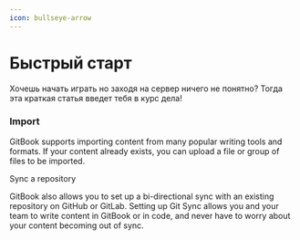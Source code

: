 ```yaml
---
icon: bullseye-arrow
---
```


# Быстрый старт

Хочешь начать играть но заходя на сервер ничего не понятно? Тогда эта краткая статья введет тебя в курс дела!&#x20;

### Import

GitBook supports importing content from many popular writing tools and formats. If your content already exists, you can upload a file or group of files to be imported.

Sync a repository

GitBook also allows you to set up a bi-directional sync with an existing repository on GitHub or GitLab. Setting up Git Sync allows you and your team to write content in GitBook or in code, and never have to worry about your content becoming out of sync.
